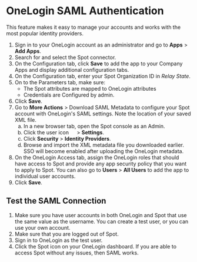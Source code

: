 # OneLogin SAML Authentication

This feature makes it easy to manage your accounts and works with the most popular identity providers.

1. Sign in to your OneLogin account as an administrator and go to **Apps** > **Add Apps**.
2. Search for and select the Spot connector.
3. On the Configuration tab, click **Save** to add the app to your Company Apps and display additional configuration tabs.
4. On the Configuration tab, enter your Spot Organization ID in <i>Relay State</i>.
5. On to the Parameters tab, make sure:
   * The Spot attributes are mapped to OneLogin attributes
   * Credentials are Configured by admin.
7. Click **Save**.
8. Go to **More Actions** > Download SAML Metadata to configure your Spot account with OneLogin's SAML settings. Note the location of your saved XML file.
   <ol style="list-style-type: lower-alpha;">
   <li>In a new browser tab, open the Spot console as an Admin.</li>
   <li>Click the user icon <img height="14" src="https://docs.spot.io/administration/_media/usericon.png">  > <b>Settings</b>.</li>
   <li>Click <b>Security</b> > <b>Identity Providers</b>.</li>
   <li>Browse and import the XML metadata file you downloaded earlier. SSO will become enabled after uploading the OneLogin metadata.</li>
   </ol>
10. On the OneLogin Access tab, assign the OneLogin roles that should have access to Spot and provide any app security policy that you want to apply to Spot. You can also go to **Users** > **All Users** to add the app to individual user accounts.
11. Click **Save**.

## Test the SAML Connection

1. Make sure you have user accounts in both OneLogin and Spot that use the same value as the username. You can create a test user, or you can use your own account.
2. Make sure that you are logged out of Spot.
3. Sign in to OneLogin as the test user.
4. Click the Spot icon on your OneLogin dashboard. If you are able to access Spot without any issues, then SAML works.
